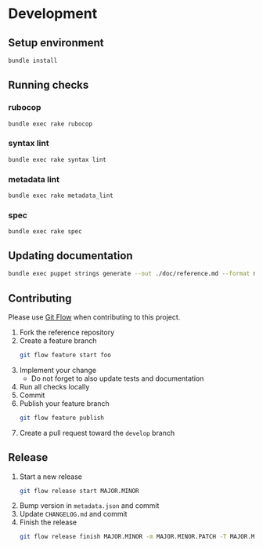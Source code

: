 # Development

## Setup environment

```bash
bundle install
```

## Running checks

### rubocop

```base
bundle exec rake rubocop
```

### syntax lint

```base
bundle exec rake syntax lint
```

### metadata lint

```base
bundle exec rake metadata_lint
```

### spec

```base
bundle exec rake spec
```

## Updating documentation

```bash
bundle exec puppet strings generate --out ./doc/reference.md --format markdown manifests/{init,unmanaged,params}.pp
```

## Contributing

Please use [Git Flow](https://github.com/petervanderdoes/gitflow-avh) when
contributing to this project.

1. Fork the reference repository
2. Create a feature branch
   ```bash
   git flow feature start foo
   ```
3. Implement your change
   * Do not forget to also update tests and documentation
4. Run all checks locally
5. Commit
6. Publish your feature branch
   ```bash
   git flow feature publish
   ```
7. Create a pull request toward the ``develop`` branch

## Release

1. Start a new release
   ```bash
   git flow release start MAJOR.MINOR
   ```
2. Bump version in ``metadata.json`` and commit
3. Update ``CHANGELOG.md`` and commit
4. Finish the release
   ```bash
   git flow release finish MAJOR.MINOR -m MAJOR.MINOR.PATCH -T MAJOR.MINOR.PATCH -p
   ```
